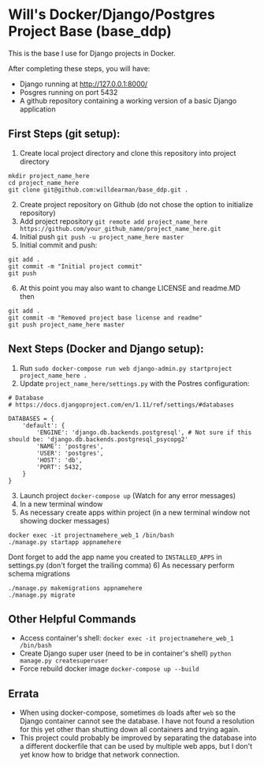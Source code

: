 # Will's Docker/Django/Postgres Project Base (base_ddp)
This is the base I use for Django projects in Docker.

After completing these steps, you will have:
- Django running at http://127.0.0.1:8000/
- Posgres running on port 5432
- A github repository containing a working version of a basic Django application

## First Steps (git setup):
1) Create local project directory and clone this repository into project directory
```
mkdir project_name_here
cd project_name_here
git clone git@github.com:willdearman/base_ddp.git .
```
2) Create project repository on Github (do not chose the option to initialize repository)
3) Add project repository ``git remote add project_name_here https://github.com/your_github_name/project_name_here.git``
4) Initial push ``git push -u project_name_here master``
5) Initial commit and push:
````
git add .
git commit -m "Initial project commit"
git push
````
6) At this point you may also want to change LICENSE and readme.MD then
````
git add .
git commit -m "Removed project base license and readme"
git push project_name_here master
````

## Next Steps (Docker and Django setup):
1) Run ``sudo docker-compose run web django-admin.py startproject project_name_here . ``
2) Update ``project_name_here/settings.py`` with the Postres configuration:
```
# Database
# https://docs.djangoproject.com/en/1.11/ref/settings/#databases

DATABASES = {
    'default': {
        'ENGINE': 'django.db.backends.postgresql', # Not sure if this should be: 'django.db.backends.postgresql_psycopg2'
        'NAME': 'postgres',
        'USER': 'postgres',
        'HOST': 'db',
        'PORT': 5432,
    }
}
```
3) Launch project ``docker-compose up`` (Watch for any error messages)
4) In a new terminal window
5) As necessary create apps within project (in a new terminal window not showing docker messages)
```
docker exec -it projectnamehere_web_1 /bin/bash
./manage.py startapp appnamehere
```
Dont forget to add the app name you created to ``INSTALLED_APPS`` in settings.py (don't forget the trailing comma)
6) As necessary perform schema migrations
```
./manage.py makemigrations appnamehere
./manage.py migrate
```

## Other Helpful Commands
- Access container's shell: ``docker exec -it projectnamehere_web_1 /bin/bash``
- Create Django super user (need to be in container's shell) ``python manage.py createsuperuser``
- Force rebuild docker image ``docker-compose up --build``

## Errata
- When using docker-compose, sometimes ``db`` loads after ``web`` so the Django container cannot see the database. I have not found a resolution for this yet other than shutting down all containers and trying again.
- This project could probably be improved by separating the database into a different dockerfile that can be used by multiple web apps, but I don't yet know how to bridge that network connection.

